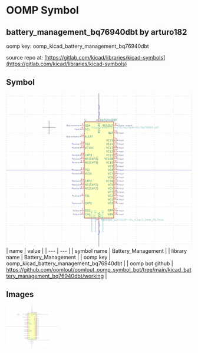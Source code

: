 # OOMP Symbol  
## battery_management_bq76940dbt  by arturo182  
  
oomp key: oomp_kicad_battery_management_bq76940dbt  
  
source repo at: [https://gitlab.com/kicad/libraries/kicad-symbols](https://gitlab.com/kicad/libraries/kicad-symbols)  
## Symbol  
  
[![working.png](working_600.png)](working.png)  
| name | value | 
| --- | --- | 
| symbol name | Battery_Management | 
| library name | Battery_Management | 
| oomp key | oomp_kicad_battery_management_bq76940dbt | 
| oomp bot github | https://github.com/oomlout/oomlout_oomp_symbol_bot/tree/main/kicad_battery_management_bq76940dbt/working | 
## Images  
  
[![working.png](working_140.png)](working.png)  
